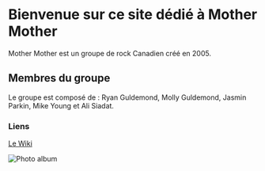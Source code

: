 # Bienvenue sur ce site dédié à Mother Mother
Mother Mother est un groupe de rock Canadien créé en 2005.
## Membres du groupe
Le groupe est composé de : Ryan Guldemond, Molly Guldemond, Jasmin Parkin, Mike Young et Ali Siadat.
### Liens
[Le Wiki](https://fr.wikipedia.org/wiki/Mother_Mother)

![Photo album](https://www.mothermothersite.com/inside/)
